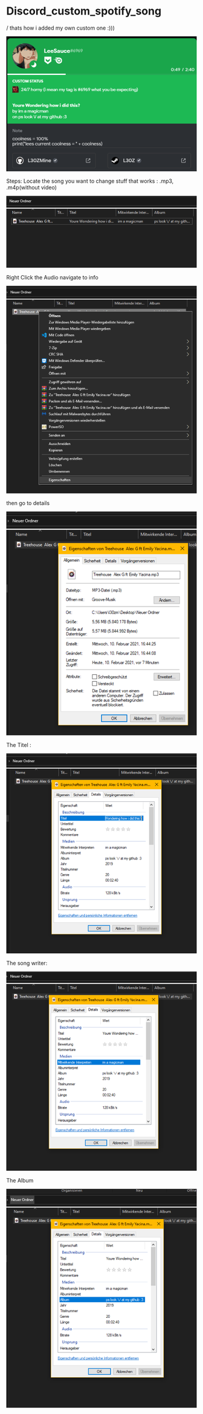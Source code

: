 # Discord_custom_spotify_song
\/ thats how i added my own custom one :)))

![alt text](https://github.com/L30ZMine/Discord_custom_spotify_song/blob/blop/Screenshot_112.png?raw=true)


Steps:
Locate the song you want to change stuff that works : .mp3, .m4p(without video)

![alt text](https://github.com/L30ZMine/Discord_custom_spotify_song/blob/blop/Screenshot_113.png?raw=true)

Right Click the Audio navigate to info

![alt text](https://github.com/L30ZMine/Discord_custom_spotify_song/blob/blop/Screenshot_114.png?raw=true)

then go to details

![alt text](https://github.com/L30ZMine/Discord_custom_spotify_song/blob/blop/Screenshot_115.png?raw=true)

The Titel : 

![alt text](https://github.com/L30ZMine/Discord_custom_spotify_song/blob/blop/Screenshot_116.png?raw=true)

The song writer:

![alt text](https://github.com/L30ZMine/Discord_custom_spotify_song/blob/blop/Screenshot_117.png?raw=true)

The Album

![alt text](https://github.com/L30ZMine/Discord_custom_spotify_song/blob/blop/Screenshot_118.png?raw=true)
